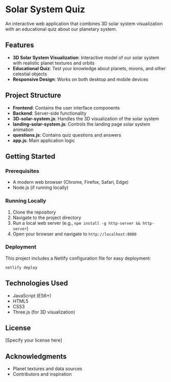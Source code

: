 # Solar System Quiz

An interactive web application that combines 3D solar system visualization with an educational quiz about our planetary system.

## Features

- **3D Solar System Visualization**: Interactive model of our solar system with realistic planet textures and orbits
- **Educational Quiz**: Test your knowledge about planets, moons, and other celestial objects
- **Responsive Design**: Works on both desktop and mobile devices

## Project Structure

- **Frontend**: Contains the user interface components
- **Backend**: Server-side functionality
- **3D-solar-system.js**: Handles the 3D visualization of the solar system
- **landing-solar-system.js**: Controls the landing page solar system animation
- **questions.js**: Contains quiz questions and answers
- **app.js**: Main application logic

## Getting Started

### Prerequisites

- A modern web browser (Chrome, Firefox, Safari, Edge)
- Node.js (if running locally)

### Running Locally

1. Clone the repository
2. Navigate to the project directory
3. Run a local web server (e.g., `npm install -g http-server && http-server`)
4. Open your browser and navigate to `http://localhost:8080`

### Deployment

This project includes a Netlify configuration file for easy deployment:

```
netlify deploy
```

## Technologies Used

- JavaScript (ES6+)
- HTML5
- CSS3
- Three.js (for 3D visualization)

## License

[Specify your license here]

## Acknowledgments

- Planet textures and data sources
- Contributors and inspiration
